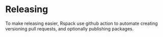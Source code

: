 # Releasing

To make releasing easier, Rspack use github action to automate creating versioning pull requests, and optionally publishing packages.
